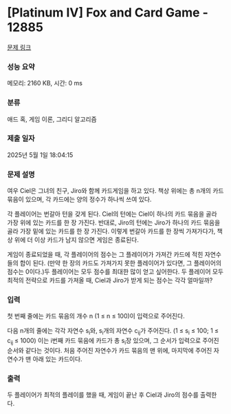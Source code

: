 # [Platinum IV] Fox and Card Game - 12885 

[문제 링크](https://www.acmicpc.net/problem/12885) 

### 성능 요약

메모리: 2160 KB, 시간: 0 ms

### 분류

애드 혹, 게임 이론, 그리디 알고리즘

### 제출 일자

2025년 5월 1일 18:04:15

### 문제 설명

<p>여우 Ciel은 그녀의 친구, Jiro와 함께 카드게임을 하고 있다. 책상 위에는 총 n개의 카드 묶음이 있으며, 각 카드에는 양의 정수가 하나씩 쓰여 있다.</p>

<p>각 플레이어는 번갈아 턴을 갖게 된다. Ciel의 턴에는 Ciel이 하나의 카드 묶음을 골라 가장 위에 있는 카드를 한 장 가진다. 반대로, Jiro의 턴에는 Jiro가 하나의 카드 묶음을 골라 가장 밑에 있는 카드를 한 장 가진다. 이렇게 번갈아 카드를 한 장씩 가져가다가, 책상 위에 더 이상 카드가 남지 않으면 게임은 종료된다.</p>

<p>게임이 종료되었을 때, 각 플레이어의 점수는 그 플레이어가 가져간 카드에 적힌 자연수들의 합이 된다. (만약 한 장의 카드도 가져가지 못한 플레이어가 있다면, 그 플레이어의 점수는 0이다.)두 플레이어는 모두 점수를 최대한 많이 얻고 싶어한다. 두 플레이어 모두 최적의 전략으로 카드를 가져올 때, Ciel과 Jiro가 받게 되는 점수는 각각 얼마일까?</p>

### 입력 

 <p>첫 번째 줄에는 카드 묶음의 개수 n (1 ≤ n ≤ 100)이 입력으로 주어진다.</p>

<p>다음 n개의 줄에는 각각 자연수 s<sub>i</sub>와, s<sub>i</sub>개의 자연수 c<sub>ij</sub>가 주어진다. (1 ≤ s<sub>i</sub> ≤ 100; 1 ≤ c<sub>ij </sub>≤ 1000) 이는 i번째 카드 묶음에 카드가 총 s<sub>i</sub>장 있으며, 그 순서가 입력으로 주어진 순서와 같다는 것이다. 처음 주어진 자연수가 카드 묶음의 맨 위에, 마지막에 주어진 자연수가 맨 아래 있는 카드이다.</p>

### 출력 

 <p>두 플레이어가 최적의 플레이를 했을 때, 게임이 끝난 후 Ciel과 Jiro의 점수를 출력한다.</p>

